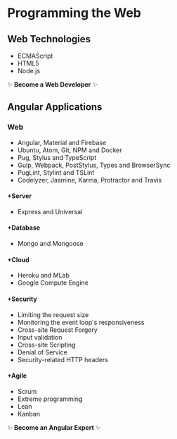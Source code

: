 # Programming the Web

## Web Technologies
* ECMAScript
* HTML5
* Node.js

:sparkles: **Become a Web Developer** :sparkles:

## Angular Applications

### Web
* Angular, Material and Firebase
* Ubuntu, Atom, Git, NPM and Docker
* Pug, Stylus and TypeScript
* Gulp, Webpack, PostStylus, Types and BrowserSync
* PugLint, Stylint and TSLint
* Codelyzer, Jasmine, Karma, Protractor and Travis

#### +Server
* Express and Universal

#### +Database
* Mongo and Mongoose

#### +Cloud
* Heroku and MLab
* Google Compute Engine

#### +Security
* Limiting the request size
* Monitoring the event loop's responsiveness
* Cross-site Request Forgery
* Input validation
* Cross-site Scripting
* Denial of Service
* Security-related HTTP headers

#### +Agile
* Scrum
* Extreme programming
* Lean
* Kanban

:sparkles: **Become an Angular Expert** :sparkles:

